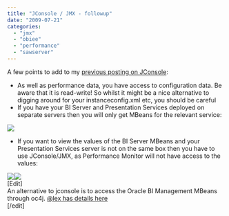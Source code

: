 ```yaml
---
title: "JConsole / JMX - followup"
date: "2009-07-21"
categories: 
  - "jmx"
  - "obiee"
  - "performance"
  - "sawserver"
---
```


A few points to add to my [previous posting on JConsole](/2009/07/16/jconsole-jmx/):  

- As well as performance data, you have access to configuration data. Be aware that it is read-write! So whilst it might be a nice alternative to digging around for your instanceconfig.xml etc, you should be careful
- If you have your BI Server and Presentation Services deployed on separate servers then you will only get MBeans for the relevant service:

[![](/images/rnm1978/mbeans.png)](http://1.bp.blogspot.com/_RCx_EVJpczQ/SmXTSqXPZ0I/AAAAAAAAGa0/zcySsYjtY8c/s1600/mbeans.png)

- If you want to view the values of the BI Server MBeans and your Presentation Services server is not on the same box then you have to use JConsole/JMX, as Performance Monitor will not have access to the values:

[![](/images/rnm1978/bigeneral.png)](http://2.bp.blogspot.com/_RCx_EVJpczQ/SmXVeWb9r3I/AAAAAAAAGa8/1MKb6-oyCO4/s1600/bigeneral.png)[![](/images/rnm1978/bigeneralweb.png)](http://1.bp.blogspot.com/_RCx_EVJpczQ/SmXVmyJGBvI/AAAAAAAAGbE/CbLyr8veM8o/s1600/bigeneralweb.png)  
\[Edit\]  
An alternative to jconsole is to access the Oracle BI Management MBeans through oc4j. [@lex has details here](http://blogs.oracle.com/siebelessentials/2008/11/oracle_bi_ee_and_mbeans.html)  
\[/edit\]
